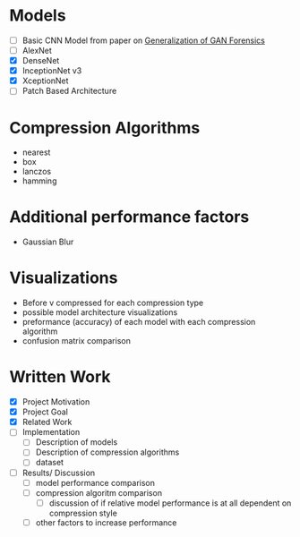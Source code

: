 # Models
- [ ] Basic CNN Model from paper on [Generalization of GAN Forensics](https://arxiv.org/pdf/1902.11153.pdf)
- [ ] AlexNet
- [X] DenseNet
- [X] InceptionNet v3
- [X] XceptionNet
- [ ] Patch Based Architecture

# Compression Algorithms
- nearest
- box
- lanczos
- hamming

# Additional performance factors
- Gaussian Blur 

# Visualizations
- Before v compressed for each compression type
- possible model architecture visualizations
- preformance (accuracy) of each model with each compression algorithm
- confusion matrix comparison

# Written Work
- [X] Project Motivation
- [X] Project Goal
- [X] Related Work
- [ ] Implementation
  - [ ] Description of models
  - [ ] Description of compression algorithms
  - [ ] dataset
- [ ] Results/ Discussion
  - [ ] model performance comparison
  - [ ] compression algoritm comparison
    - [ ] discussion of if relative model performance is at all dependent on compression style
  - [ ] other factors to increase performance
